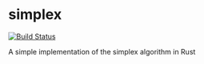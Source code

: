 simplex
=======

[![Build Status](https://travis-ci.com/amilajack/simplex.svg?branch=master)](https://travis-ci.com/amilajack/simplex)

A simple implementation of the simplex algorithm in Rust